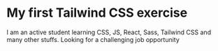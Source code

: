 # My first Tailwind CSS exercise

I am an active student learning CSS, JS, React, Sass, Tailwind CSS and many other stuffs. Looking for a challenging job opportunity
